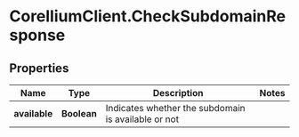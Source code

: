 # CorelliumClient.CheckSubdomainResponse

## Properties

Name | Type | Description | Notes
------------ | ------------- | ------------- | -------------
**available** | **Boolean** | Indicates whether the subdomain is available or not | 


